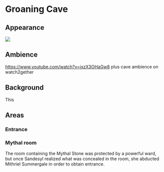 # Groaning Cave
## Appearance
![](https://images-wixmp-ed30a86b8c4ca887773594c2.wixmp.com/f/a060e017-039d-4cad-b3dc-b33dbdaf563d/d4mjtv0-7e2cf1f4-ffb4-4e08-b41c-fe84c0564aa7.jpg/v1/fill/w_1024,h_639,q_75,strp/cave_by_zoriy_d4mjtv0-fullview.jpg?token=eyJ0eXAiOiJKV1QiLCJhbGciOiJIUzI1NiJ9.eyJzdWIiOiJ1cm46YXBwOjdlMGQxODg5ODIyNjQzNzNhNWYwZDQxNWVhMGQyNmUwIiwiaXNzIjoidXJuOmFwcDo3ZTBkMTg4OTgyMjY0MzczYTVmMGQ0MTVlYTBkMjZlMCIsIm9iaiI6W1t7ImhlaWdodCI6Ijw9NjM5IiwicGF0aCI6IlwvZlwvYTA2MGUwMTctMDM5ZC00Y2FkLWIzZGMtYjMzZGJkYWY1NjNkXC9kNG1qdHYwLTdlMmNmMWY0LWZmYjQtNGUwOC1iNDFjLWZlODRjMDU2NGFhNy5qcGciLCJ3aWR0aCI6Ijw9MTAyNCJ9XV0sImF1ZCI6WyJ1cm46c2VydmljZTppbWFnZS5vcGVyYXRpb25zIl19.iFDsuBYO6lqhn408SAyj08YtnHWv0nuPBdvLiWfa2yI)
## Ambience
https://www.youtube.com/watch?v=jxzX3OHaGw8
plus cave ambience on watch2gether
## Background
This 
## Areas
### Entrance
### Mythal room
The room containing the Mythal Stone was protected by a powerful ward, but once Sandesyl realized what was concealed in the room, she abducted Mithriel Summergale in order to obtain entrance.
### 
